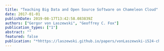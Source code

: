```yaml
---
title: "Teaching Big Data and Open Source Software on Chameleon Cloud"
date: 2017-01-01
publishDate: 2019-08-17T13:42:58.083839Z
authors: ["Gergor von Laszewski", "Geoffrey C. Fox"]
publication_types: ["1"]
abstract: ""
featured: false
publication: "*hhttps://laszewski.github.io/papers/vonLaszewski-i524-chameleon.pdf*"
---
```


